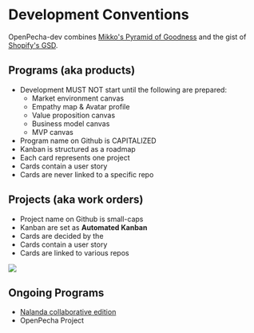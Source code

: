 # Development Conventions

OpenPecha-dev combines [Mikko's Pyramid of Goodness](https://medium.com/art-technology/the-pyramid-of-goodness-for-research-and-development-organizations-78ffc28c131f) and the gist of [Shopify's GSD](https://shopify.engineering/running-engineering-program-guide).

## Programs (aka products) 

*   Development MUST NOT start until the following are prepared:
    *   Market environment canvas
    *   Empathy map & Avatar profile
    *   Value proposition canvas
    *   Business model canvas
    *   MVP canvas
*   Program name on Github is CAPITALIZED
*   Kanban is structured as a roadmap
*   Each card represents one project
*   Cards contain a user story
*   Cards are never linked to a specific repo

## Projects (aka work orders)

*   Project name on Github is small-caps
*   Kanban are set as **Automated Kanban**
*   Cards are decided by the 
*   Cards contain a user story
*   Cards are linked to various repos

![](https://user-images.githubusercontent.com/17675331/159492857-c905a84b-772b-4271-85f1-6d44babb62fc.png)

## Ongoing Programs

*   [Nalanda collaborative edition](https://github.com/orgs/OpenPecha-dev/projects/7)
*   OpenPecha Project
